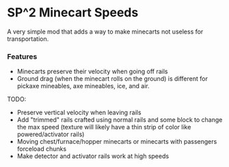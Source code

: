 # SP^2 Minecart Speeds

A very simple mod that adds a way to make minecarts not useless for transportation.

### Features
* Minecarts preserve their velocity when going off rails
* Ground drag (when the minecart rolls on the ground) is different for pickaxe mineables, axe mineables, ice, and air.

TODO:
* Preserve vertical velocity when leaving rails
* Add "trimmed" rails crafted using normal rails and some block to change the max speed (texture will likely have a thin strip of color like powered/activator rails)
* Moving chest/furnace/hopper minecarts or minecarts with passengers forceload chunks
* Make detector and activator rails work at high speeds